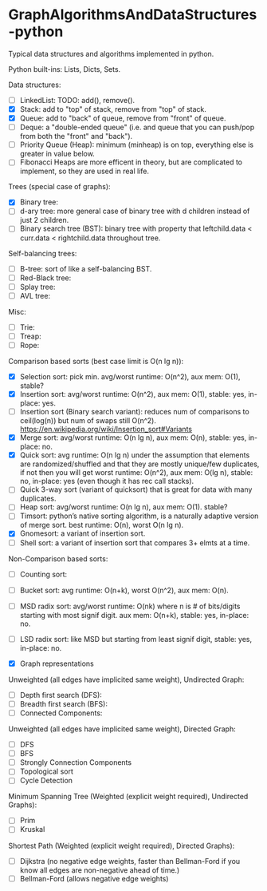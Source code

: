 # GraphAlgorithmsAndDataStructures-python
Typical data structures and algorithms implemented in python.

Python built-ins: Lists, Dicts, Sets.

Data structures:
- [ ] LinkedList: TODO: add(), remove().
- [x] Stack: add to "top" of stack, remove from "top" of stack.
- [x] Queue: add to "back" of queue, remove from "front" of queue.
- [ ] Deque: a "double-ended queue" (i.e. and queue that you can push/pop from both the "front" and "back").
- [ ] Priority Queue (Heap): minimum (minheap) is on top, everything else is greater in value below.
- [ ] Fibonacci Heaps are more efficent in theory, but are complicated to implement, so they are used in real life.

Trees (special case of graphs):
- [x] Binary tree:
- [ ] d-ary tree: more general case of binary tree with d children instead of just 2 children.
- [ ] Binary search tree (BST): binary tree with property that leftchild.data < curr.data < rightchild.data throughout tree.

Self-balancing trees:
- [ ] B-tree: sort of like a self-balancing BST.
- [ ] Red-Black tree:
- [ ] Splay tree:
- [ ] AVL tree:

Misc:
- [ ] Trie:
- [ ] Treap:
- [ ] Rope:

Comparison based sorts (best case limit is O(n lg n)):
- [x] Selection sort: pick min. avg/worst runtime: O(n^2), aux mem: O(1), stable?
- [x] Insertion sort: avg/worst runtime: O(n^2), aux mem: O(1), stable: yes, in-place: yes.
- [ ] Insertion sort (Binary search variant): reduces num of comparisons to ceil(log(n)) but num of swaps still O(n^2). https://en.wikipedia.org/wiki/Insertion_sort#Variants
- [x] Merge sort: avg/worst runtime: O(n lg n), aux mem: O(n), stable: yes, in-place: no.
- [x] Quick sort: avg runtime: O(n lg n) under the assumption that elements are randomized/shuffled and that they are mostly unique/few duplicates, if not then you will get worst runtime: O(n^2), aux mem: O(lg n), stable: no, in-place: yes (even though it has rec call stacks).
- [ ] Quick 3-way sort (variant of quicksort) that is great for data with many duplicates.
- [ ] Heap sort: avg/worst runtime: O(n lg n), aux mem: O(1). stable?
- [ ] Timsort: python’s native sorting algorithm, is a naturally adaptive version of merge sort. best runtime: O(n), worst O(n lg n).
- [x] Gnomesort: a variant of insertion sort.
- [ ] Shell sort: a variant of insertion sort that compares 3+ elmts at a time.

Non-Comparison based sorts:
- [ ] Counting sort:
- [ ] Bucket sort: avg runtime: O(n+k), worst O(n^2), aux mem: O(n).
- [ ] MSD radix sort: avg/worst runtime: O(nk) where n is # of bits/digits starting with most signif digit. aux mem: O(n+k), stable: yes, in-place: no.
- [ ] LSD radix sort: like MSD but starting from least signif digit, stable: yes, in-place: no.

- [x] Graph representations

Unweighted (all edges have implicited same weight), Undirected Graph:
- [ ] Depth first search (DFS):
- [ ] Breadth first search (BFS):
- [ ] Connected Components:

Unweighted (all edges have implicited same weight), Directed Graph:
- [ ] DFS
- [ ] BFS
- [ ] Strongly Connection Components
- [ ] Topological sort
- [ ] Cycle Detection

Minimum Spanning Tree (Weighted (explicit weight required), Undirected Graphs):
- [ ] Prim
- [ ] Kruskal

Shortest Path (Weighted (explicit weight required), Directed Graphs):
- [ ] Dijkstra (no negative edge weights, faster than Bellman-Ford if you know all edges are non-negative ahead of time.)
- [ ] Bellman-Ford (allows negative edge weights)

